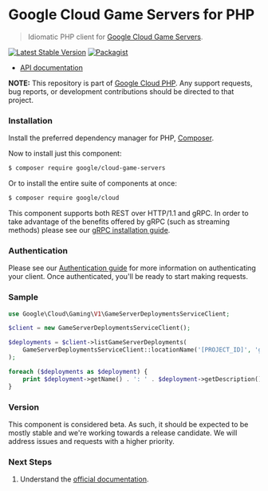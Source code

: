 # Google Cloud Game Servers for PHP

> Idiomatic PHP client for [Google Cloud Game Servers](https://cloud.google.com/game-servers).

[![Latest Stable Version](https://poser.pugx.org/google/cloud-game-servers/v/stable)](https://packagist.org/packages/google/cloud-game-servers) [![Packagist](https://img.shields.io/packagist/dm/google/cloud-game-servers.svg)](https://packagist.org/packages/google/cloud-game-servers)

* [API documentation](http://googleapis.github.io/google-cloud-php/#/docs/cloud-game-servers/latest/gameservers/readme)

**NOTE:** This repository is part of [Google Cloud PHP](https://github.com/googleapis/google-cloud-php). Any
support requests, bug reports, or development contributions should be directed to
that project.

### Installation

Install the preferred dependency manager for PHP, [Composer](https://getcomposer.org/).

Now to install just this component:

```sh
$ composer require google/cloud-game-servers
```

Or to install the entire suite of components at once:

```sh
$ composer require google/cloud
```

This component supports both REST over HTTP/1.1 and gRPC. In order to take advantage of the benefits offered by gRPC (such as streaming methods)
please see our [gRPC installation guide](https://cloud.google.com/php/grpc).

### Authentication

Please see our [Authentication guide](https://github.com/googleapis/google-cloud-php/blob/master/AUTHENTICATION.md) for more information
on authenticating your client. Once authenticated, you'll be ready to start making requests.

### Sample

```php
use Google\Cloud\Gaming\V1\GameServerDeploymentsServiceClient;

$client = new GameServerDeploymentsServiceClient();

$deployments = $client->listGameServerDeployments(
    GameServerDeploymentsServiceClient::locationName('[PROJECT_ID]', 'global')
);

foreach ($deployments as $deployment) {
    print $deployment->getName() . ': ' . $deployment->getDescription() . PHP_EOL;
}
```

### Version

This component is considered beta. As such, it should be expected to be mostly
stable and we're working towards a release candidate. We will address issues
and requests with a higher priority.

### Next Steps

1. Understand the [official documentation](https://cloud.google.com/game-servers/docs).
